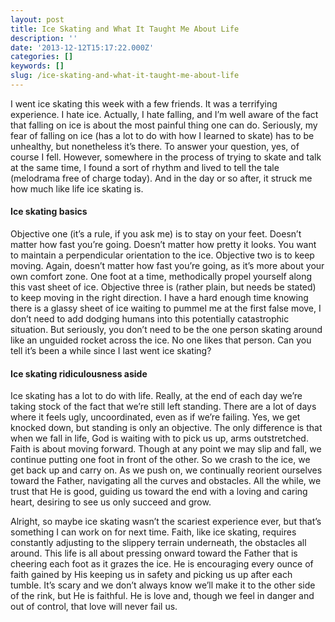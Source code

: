 ```yaml
---
layout: post
title: Ice Skating and What It Taught Me About Life
description: ''
date: '2013-12-12T15:17:22.000Z'
categories: []
keywords: []
slug: /ice-skating-and-what-it-taught-me-about-life
---
```


I went ice skating this week with a few friends. It was a terrifying experience. I hate ice. Actually, I hate falling, and I’m well aware of the fact that falling on ice is about the most painful thing one can do. Seriously, my fear of falling on ice (has a lot to do with how I learned to skate) has to be unhealthy, but nonetheless it’s there. To answer your question, yes, of course I fell. However, somewhere in the process of trying to skate and talk at the same time, I found a sort of rhythm and lived to tell the tale (melodrama free of charge today). And in the day or so after, it struck me how much like life ice skating is.

#### Ice skating basics

Objective one (it’s a rule, if you ask me) is to stay on your feet. Doesn’t matter how fast you’re going. Doesn’t matter how pretty it looks. You want to maintain a perpendicular orientation to the ice. Objective two is to keep moving. Again, doesn’t matter how fast you’re going, as it’s more about your own comfort zone. One foot at a time, methodically propel yourself along this vast sheet of ice. Objective three is (rather plain, but needs be stated) to keep moving in the right direction. I have a hard enough time knowing there is a glassy sheet of ice waiting to pummel me at the first false move, I don’t need to add dodging humans into this potentially catastrophic situation. But seriously, you don’t need to be the one person skating around like an unguided rocket across the ice. No one likes that person. Can you tell it’s been a while since I last went ice skating?

#### Ice skating ridiculousness aside

Ice skating has a lot to do with life. Really, at the end of each day we’re taking stock of the fact that we’re still left standing. There are a lot of days where it feels ugly, uncoordinated, even as if we’re failing. Yes, we get knocked down, but standing is only an objective. The only difference is that when we fall in life, God is waiting with to pick us up, arms outstretched. Faith is about moving forward. Though at any point we may slip and fall, we continue putting one foot in front of the other. So we crash to the ice, we get back up and carry on. As we push on, we continually reorient ourselves toward the Father, navigating all the curves and obstacles. All the while, we trust that He is good, guiding us toward the end with a loving and caring heart, desiring to see us only succeed and grow.

Alright, so maybe ice skating wasn’t the scariest experience ever, but that’s something I can work on for next time. Faith, like ice skating, requires constantly adjusting to the slippery terrain underneath, the obstacles all around. This life is all about pressing onward toward the Father that is cheering each foot as it grazes the ice. He is encouraging every ounce of faith gained by His keeping us in safety and picking us up after each tumble. It’s scary and we don’t always know we’ll make it to the other side of the rink, but He is faithful. He is love and, though we feel in danger and out of control, that love will never fail us.